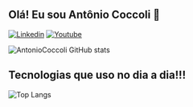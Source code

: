 ## Olá! Eu sou Antônio Coccoli 👋

[![Linkedin](https://img.shields.io/badge/LinkedIn-0077B5?style=for-the-badge&logo=linkedin&logoColor=white)](https://www.linkedin.com/in/antonio-coccoli-1ba051289/)
[![Youtube](https://img.shields.io/badge/YouTube-FF0000?style=for-the-badge&logo=youtube&logoColor=white)](https://www.youtube.com/channel/UCI3ddtMFTWIES4nKOGMMNYg)

![AntonioCoccoli GitHub stats](https://github-readme-stats.vercel.app/api?username=AntonioCoccoli&show_icons=true&theme=dark)

## Tecnologias que uso no dia a dia!!!

![Top Langs](https://github-readme-stats.vercel.app/api/top-langs/?username=AntonioCoccoli&layout=compact)
